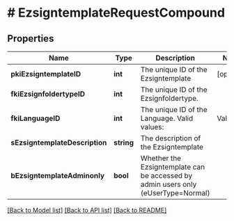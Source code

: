 # # EzsigntemplateRequestCompound

## Properties

Name | Type | Description | Notes
------------ | ------------- | ------------- | -------------
**pkiEzsigntemplateID** | **int** | The unique ID of the Ezsigntemplate | [optional]
**fkiEzsignfoldertypeID** | **int** | The unique ID of the Ezsignfoldertype. |
**fkiLanguageID** | **int** | The unique ID of the Language.  Valid values:  |Value|Description| |-|-| |1|French| |2|English| |
**sEzsigntemplateDescription** | **string** | The description of the Ezsigntemplate |
**bEzsigntemplateAdminonly** | **bool** | Whether the Ezsigntemplate can be accessed by admin users only (eUserType&#x3D;Normal) |

[[Back to Model list]](../../README.md#models) [[Back to API list]](../../README.md#endpoints) [[Back to README]](../../README.md)
